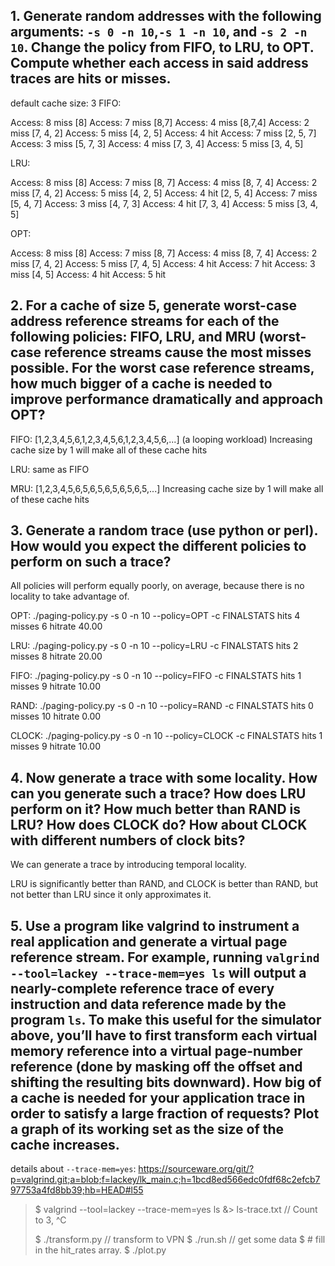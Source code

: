 ## 1. Generate random addresses with the following arguments: `-s 0 -n 10`,`-s 1 -n 10`, and `-s 2 -n 10`. Change the policy from FIFO, to LRU, to OPT. Compute whether each access in said address traces are hits or misses.

default cache size: 3
FIFO:

Access: 8 miss [8]
Access: 7 miss [8,7]
Access: 4 miss [8,7,4]
Access: 2 miss [7, 4, 2]
Access: 5 miss [4, 2, 5]
Access: 4 hit
Access: 7 miss [2, 5, 7]
Access: 3 miss [5, 7, 3]
Access: 4 miss [7, 3, 4]
Access: 5 miss [3, 4, 5]

LRU:

Access: 8 miss [8]
Access: 7 miss [8, 7]
Access: 4 miss [8, 7, 4]
Access: 2 miss [7, 4, 2]
Access: 5 miss [4, 2, 5]
Access: 4 hit  [2, 5, 4]
Access: 7 miss [5, 4, 7]
Access: 3 miss [4, 7, 3]
Access: 4 hit  [7, 3, 4]
Access: 5 miss [3, 4, 5]

OPT:

Access: 8 miss [8]
Access: 7 miss [8, 7]
Access: 4 miss [8, 7, 4]
Access: 2 miss [7, 4, 2]
Access: 5 miss [7, 4, 5]
Access: 4 hit
Access: 7 hit
Access: 3 miss [4, 5]
Access: 4 hit
Access: 5 hit


## 2. For a cache of size 5, generate worst-case address reference streams for each of the following policies: FIFO, LRU, and MRU (worst-case reference streams cause the most misses possible. For the worst case reference streams, how much bigger of a cache is needed to improve performance dramatically and approach OPT?

FIFO:
[1,2,3,4,5,6,1,2,3,4,5,6,1,2,3,4,5,6,...]
(a looping workload)
Increasing cache size by 1 will make all of these cache hits

LRU:
same as FIFO

MRU:
[1,2,3,4,5,6,5,6,5,6,5,6,5,6,5,...]
Increasing cache size by 1 will make all of these cache hits


## 3. Generate a random trace (use python or perl). How would you expect the different policies to perform on such a trace?

All policies will perform equally poorly, on average, because there is no locality to take advantage of.

OPT:
./paging-policy.py -s 0 -n 10 --policy=OPT -c
FINALSTATS hits 4   misses 6   hitrate 40.00

LRU:
./paging-policy.py -s 0 -n 10 --policy=LRU -c
FINALSTATS hits 2   misses 8   hitrate 20.00

FIFO:
./paging-policy.py -s 0 -n 10 --policy=FIFO -c
FINALSTATS hits 1   misses 9   hitrate 10.00

RAND:
./paging-policy.py -s 0 -n 10 --policy=RAND -c
FINALSTATS hits 0   misses 10   hitrate 0.00

CLOCK:
./paging-policy.py -s 0 -n 10 --policy=CLOCK -c
FINALSTATS hits 1   misses 9   hitrate 10.00

## 4. Now generate a trace with some locality. How can you generate such a trace? How does LRU perform on it? How much better than RAND is LRU? How does CLOCK do? How about CLOCK with different numbers of clock bits?

We can generate a trace by introducing temporal locality.

LRU is significantly better than RAND, and CLOCK is better than RAND, but not better than LRU since it only approximates it.


## 5. Use a program like valgrind to instrument a real application and generate a virtual page reference stream.  For example, running `valgrind --tool=lackey --trace-mem=yes ls` will output a nearly-complete reference trace of every instruction and data reference made by the program `ls`. To make this useful for the simulator above, you’ll have to first transform each virtual memory reference into a virtual page-number reference (done by masking off the offset and shifting the resulting bits downward). How big of a cache is needed for your application trace in order to satisfy a large fraction of requests? Plot a graph of its working set as the size of the cache increases.

details about `--trace-mem=yes`:
https://sourceware.org/git/?p=valgrind.git;a=blob;f=lackey/lk_main.c;h=1bcd8ed566edc0fdf68c2efcb797753a4fd8bb39;hb=HEAD#l55

>$ valgrind --tool=lackey --trace-mem=yes ls &> ls-trace.txt
>// Count to 3, ^C
>
>$ ./transform.py    // transform to VPN
>$ ./run.sh          // get some data
>$ # fill in the hit_rates array.
>$ ./plot.py

